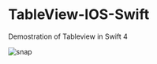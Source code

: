# TableView-IOS-Swift

Demostration of Tableview in Swift 4

![snap](https://user-images.githubusercontent.com/43717814/52266985-9dee9e80-2959-11e9-84ff-d47fb7a98dbb.png)
